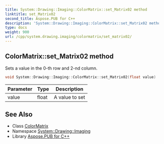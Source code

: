 ```yaml
---
title: System::Drawing::Imaging::ColorMatrix::set_Matrix02 method
linktitle: set_Matrix02
second_title: Aspose.PUB for C++
description: 'System::Drawing::Imaging::ColorMatrix::set_Matrix02 method. Sets a value in the 0-th row and 2-nd column in C++.'
type: docs
weight: 900
url: /cpp/system.drawing.imaging/colormatrix/set_matrix02/
---
```

## ColorMatrix::set_Matrix02 method


Sets a value in the 0-th row and 2-nd column.

```cpp
void System::Drawing::Imaging::ColorMatrix::set_Matrix02(float value)
```


| Parameter | Type | Description |
| --- | --- | --- |
| value | float | A value to set |

## See Also

* Class [ColorMatrix](../)
* Namespace [System::Drawing::Imaging](../../)
* Library [Aspose.PUB for C++](../../../)
